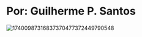 # Por: Guilherme P. Santos #


![17400987316837370477372449790548](https://github.com/user-attachments/assets/2a927912-2d0e-45eb-b248-723d525316ee)
